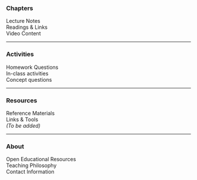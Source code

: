 ### Chapters

Lecture Notes<br/>
Readings & Links<br/>
Video Content


---

### Activities

Homework Questions<br/>
In-class activities<br/>
Concept questions

---

### Resources

Reference Materials<br/>
Links & Tools<br/>
*(To be added)*

---

### About

Open Educational Resources<br/>
Teaching Philosophy<br/>
Contact Information
